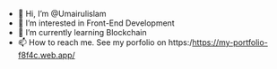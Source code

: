 - 👋 Hi, I’m @Umairulislam
- 👀 I’m interested in Front-End Development
- 🌱 I’m currently learning Blockchain
- 📫 How to reach me. See my porfolio on https:/https://my-portfolio-f8f4c.web.app/

